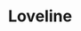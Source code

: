 ---
pid: LLP559
title: Loveline
location_transcription: 
zipcode: '19120'
outside_phl: 
neighborhood: Logan,Olney
age: '13'
age_range: 13-19
instagram: 
image_file_name: LLP_559.jpg
proposal_transcription: |-
  Litty aye
  Loveline
topic: Unknown,Love
topic_summary: 0, 0
type: Other No Form
keywords_other: loveline, littly aye
credit: Kayane
image_labels: 
twitter: 
facebook: 
permalink: "/monuments/llp559/"
layout: item-page
---